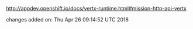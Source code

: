 http://appdev.openshift.io/docs/vertx-runtime.html#mission-http-api-vertx

 
 changes added on: Thu Apr 26 09:14:52 UTC 2018